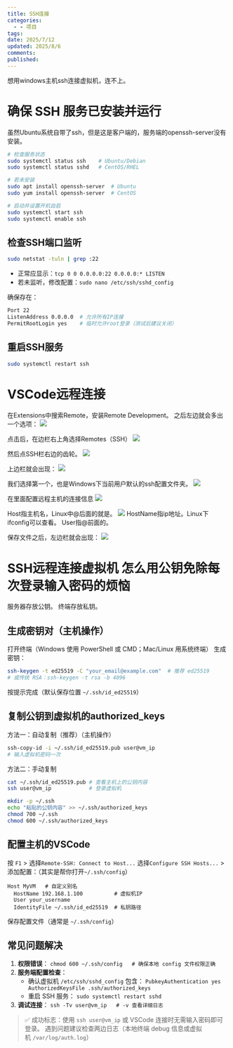 ```yaml
---
title: SSH连接
categories:
  - - 项目
tags: 
date: 2025/7/12
updated: 2025/8/6
comments: 
published:
---
```

想用windows主机ssh连接虚拟机，连不上。
# 确保 SSH 服务已安装并运行
虽然Ubuntu系统自带了ssh，但是这是客户端的，服务端的openssh-server没有安装。
```bash
# 检查服务状态
sudo systemctl status ssh    # Ubuntu/Debian
sudo systemctl status sshd   # CentOS/RHEL

# 若未安装
sudo apt install openssh-server  # Ubuntu
sudo yum install openssh-server  # CentOS

# 启动并设置开机自启
sudo systemctl start ssh
sudo systemctl enable ssh
```
## 检查SSH端口监听
```bash
sudo netstat -tuln | grep :22
```
- 正常应显示：`tcp 0 0 0.0.0.0:22 0.0.0.0:* LISTEN`
- 若未监听，修改配置：`sudo nano /etc/ssh/sshd_config`

确保存在：
```bash
Port 22
ListenAddress 0.0.0.0  # 允许所有IP连接
PermitRootLogin yes    # 临时允许root登录（测试后建议关闭）
```
## 重启SSH服务
```bash
sudo systemctl restart ssh
```
# VSCode远程连接
在Extensions中搜索Remote，安装Remote Development。
之后左边就会多出一个选项：
![](../../images/SSH连接/image-20250712225052906.png)

点击后，在边栏右上角选择Remotes（SSH）
![](../../images/SSH连接/image-20250712225121541.png)

然后点SSH栏右边的齿轮。
![](../../images/SSH连接/image-20250712225212657.png)

上边栏就会出现：
![](../../images/SSH连接/image-20250712225229502.png)

我们选择第一个，也是Windows下当前用户默认的ssh配置文件夹。
![](../../images/SSH连接/image-20250712225309404.png)

在里面配置远程主机的连接信息
![](../../images/SSH连接/image-20250712225327413.png)

Host指主机名，Linux中@后面的就是。
![](../../images/SSH连接/image-20250712225420004.png)
HostName指ip地址。Linux下ifconfig可以查看。
User指@前面的。

保存文件之后，左边栏就会出现：
![](../../images/SSH连接/image-20250712225556409.png)

# SSH远程连接虚拟机 怎么用公钥免除每次登录输入密码的烦恼
服务器存放公钥。
终端存放私钥。
## 生成密钥对（主机操作）

打开终端（Windows 使用 PowerShell 或 CMD；Mac/Linux 用系统终端）
生成密钥：
```sh
ssh-keygen -t ed25519 -C "your_email@example.com"  # 推荐 ed25519
# 或传统 RSA：ssh-keygen -t rsa -b 4096
```

按提示完成（默认保存位置 `~/.ssh/id_ed25519`）

## 复制公钥到虚拟机的authorized_keys
方法一：自动复制（推荐）（主机操作）

```sh
ssh-copy-id -i ~/.ssh/id_ed25519.pub user@vm_ip
# 输入虚拟机密码一次
```

方法二：手动复制

```sh
cat ~/.ssh/id_ed25519.pub # 查看主机上的公钥内容
ssh user@vm_ip            # 登录虚拟机

mkdir -p ~/.ssh
echo "粘贴的公钥内容" >> ~/.ssh/authorized_keys
chmod 700 ~/.ssh
chmod 600 ~/.ssh/authorized_keys
```

## 配置主机的VSCode
按 `F1` > 选择 ​​`Remote-SSH: Connect to Host...​​`
选择 ​​`Configure SSH Hosts...`​​ > 添加配置：（其实是帮你打开`~/.ssh/config`）

```
Host MyVM   # 自定义别名
  HostName 192.168.1.100          # 虚拟机IP
  User your_username
  IdentityFile ~/.ssh/id_ed25519  # 私钥路径
```

保存配置文件（通常是 `~/.ssh/config`）
## 常见问题解决
1. ​**​权限错误​**​：
    `chmod 600 ~/.ssh/config   # 确保本地 config 文件权限正确`
2. ​**​服务端配置检查​**​：
    - 确认虚拟机 `/etc/ssh/sshd_config` 包含：
        `PubkeyAuthentication yes AuthorizedKeysFile .ssh/authorized_keys`
    - 重启 SSH 服务：
        `sudo systemctl restart sshd`
3. ​**​调试连接​**​：
    `ssh -Tv user@vm_ip   # -v 查看详细日志`


> ✅ 成功标志：使用 `ssh user@vm_ip` 或 VSCode 连接时无需输入密码即可登录。
> 遇到问题建议检查两边日志（本地终端 debug 信息或虚拟机 `/var/log/auth.log`）